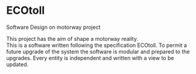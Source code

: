 # ECOtoll
Software Design on motorway project

This project has the aim of shape a motorway reality.<br>
This is a software written following the specification ECOtoll.
To permit a future upgrade of the system the software is modular and prepared to the upgrades.
Every entity is independent and written with a view to be updated. 



